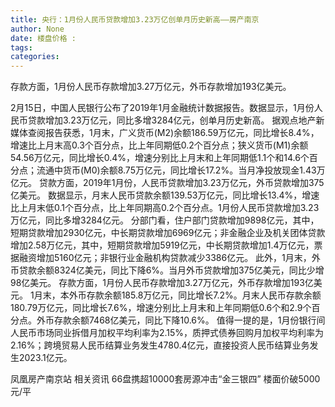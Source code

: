 ```yaml
---
title: 央行：1月份人民币贷款增加3.23万亿创单月历史新高——房产南京
author: None
date: 楼盘价格 : 
tags: 
categories: 
---
```

存款方面，1月份人民币存款增加3.27万亿元，外币存款增加193亿美元。
<!-- more -->
2月15日，中国人民银行公布了2019年1月金融统计数据报告。数据显示，1月份人民币贷款增加3.23万亿元，同比多增3284亿元，创单月历史新高。
据观点地产新媒体查阅报告获悉，1月末，广义货币(M2)余额186.59万亿元，同比增长8.4%，增速比上月末高0.3个百分点，比上年同期低0.2个百分点；狭义货币(M1)余额54.56万亿元，同比增长0.4%，增速分别比上月末和上年同期低1.1个和14.6个百分点；流通中货币(M0)余额8.75万亿元，同比增长17.2%。当月净投放现金1.43万亿元。
贷款方面，2019年1月份，人民币贷款增加3.23万亿元，外币贷款增加375亿美元。
数据显示，月末人民币贷款余额139.53万亿元，同比增长13.4%，增速比上月末低0.1个百分点，比上年同期高0.2个百分点。1月份人民币贷款增加3.23万亿元，同比多增3284亿元。
分部门看，住户部门贷款增加9898亿元，其中，短期贷款增加2930亿元，中长期贷款增加6969亿元；非金融企业及机关团体贷款增加2.58万亿元，其中，短期贷款增加5919亿元，中长期贷款增加1.4万亿元，票据融资增加5160亿元；非银行业金融机构贷款减少3386亿元。
此外，1月末，外币贷款余额8324亿美元，同比下降6%。当月外币贷款增加375亿美元，同比少增98亿美元。
存款方面，1月份人民币存款增加3.27万亿元，外币存款增加193亿美元。
1月末，本外币存款余额185.8万亿元，同比增长7.2%。月末人民币存款余额180.79万亿元，同比增长7.6%，增速分别比上月末和上年同期低0.6个和2.9个百分点。外币存款余额7468亿美元，同比下降10.6%。
值得一提的是，1月份银行间人民币市场同业拆借月加权平均利率为2.15%，质押式债券回购月加权平均利率为2.16%；跨境贸易人民币结算业务发生4780.4亿元，直接投资人民币结算业务发生2023.1亿元。
                        
                        
                        
                        
                                        
                    
                    
                
                    
                    
                    
                
                    
                
凤凰房产南京站
相关资讯
66盘携超10000套房源冲击“金三银四”
楼面价破5000元/平
	                        
	                    
	                        
	                    
